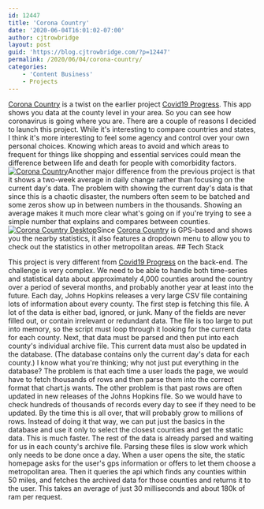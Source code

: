 ```yaml
---
id: 12447
title: 'Corona Country'
date: '2020-06-04T16:01:02-07:00'
author: cjtrowbridge
layout: post
guid: 'https://blog.cjtrowbridge.com/?p=12447'
permalink: /2020/06/04/corona-country/
categories:
    - 'Content Business'
    - Projects
---
```


[Corona Country](https://cjtrowbridge.com/corona-country/) is a twist on the earlier project [Covid19 Progress](https://blog.cjtrowbridge.com/2020/06/04/covid19-progress/). This app shows you data at the county level in your area. So you can see how coronavirus is going where you are. There are a couple of reasons I decided to launch this project. While it's interesting to compare countries and states, I think it's more interesting to feel some agency and control over your own personal choices. Knowing which areas to avoid and which areas to frequent for things like shopping and essential services could mean the difference between life and death for people with comorbidity factors. [![Corona Country](https://blog.cjtrowbridge.com/wp-content/uploads/2020/06/Corona-Country-1-1.png)](https://cjtrowbridge.com/corona-country/)Another major difference from the previous project is that it shows a two-week average in daily change rather than focusing on the current day's data. The problem with showing the current day's data is that since this is a chaotic disaster, the numbers often seem to be batched and some zeros show up in between numbers in the thousands. Showing an average makes it much more clear what's going on if you're trying to see a simple number that explains and compares between counties. [![Corona Country Desktop](https://blog.cjtrowbridge.com/wp-content/uploads/2020/06/Corona-Country-1-Desktop-1-1.jpg)](https://cjtrowbridge.com/corona-country/)Since [Corona Country](https://cjtrowbridge.com/corona-country/) is GPS-based and shows you the nearby statistics, it also features a dropdown menu to allow you to check out the statistics in other metropolitan areas. ## Tech Stack

This project is very different from [Covid19 Progress](https://blog.cjtrowbridge.com/2020/06/04/covid19-progress/) on the back-end. The challenge is very complex. We need to be able to handle both time-series and statistical data about approximately 4,000 counties around the country over a period of several months, and probably another year at least into the future. Each day, Johns Hopkins releases a very large CSV file containing lots of information about every county. The first step is fetching this file. A lot of the data is either bad, ignored, or junk. Many of the fields are never filled out, or contain irrelevant or redundant data. The file is too large to put into memory, so the script must loop through it looking for the current data for each county. Next, that data must be parsed and then put into each county's individual archive file. This current data must also be updated in the database. (The database contains only the current day's data for each county.) I know what you're thinking; why not just put everything in the database? The problem is that each time a user loads the page, we would have to fetch thousands of rows and then parse them into the correct format that chart.js wants. The other problem is that past rows are often updated in new releases of the Johns Hopkins file. So we would have to check hundreds of thousands of records every day to see if they need to be updated. By the time this is all over, that will probably grow to millions of rows. Instead of doing it that way, we can put just the basics in the database and use it only to select the closest counties and get the static data. This is much faster. The rest of the data is already parsed and waiting for us in each county's archive file. Parsing these files is slow work which only needs to be done once a day. When a user opens the site, the static homepage asks for the user's gps information or offers to let them choose a metropolitan area. Then it queries the api which finds any counties within 50 miles, and fetches the archived data for those counties and returns it to the user. This takes an average of just 30 milliseconds and about 180k of ram per request.